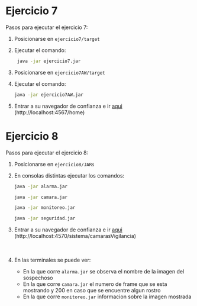 # Ejercicio 7

Pasos para ejecutar el ejercicio 7:
1. Posicionarse en `ejercicio7/target`

1. Ejecutar el comando:
   ```bash
    java -jar ejercicio7.jar
    ```
1. Posicionarse en `ejercicio7AW/target`
1. Ejecutar el comando:
   ```bash
   java -jar ejercicio7AW.jar
   ```
1. Entrar a su navegador de confianza e ir [aqui](http://localhost:4567/home) (http://localhost:4567/home)

# Ejercicio 8

Pasos para ejecutar el ejercicio 8:
1. Posicionarse en `ejercicio8/JARs`

1. En consolas distintas ejecutar los comandos:
   ```bash
   java -jar alarma.jar
   ```
   ```bash
   java -jar camara.jar
   ```
      ```bash
   java -jar monitoreo.jar
   ```
      ```bash
   java -jar seguridad.jar
   ```

1. Entrar a su navegador de confianza e ir [aqui](http://localhost:4570/sistema/camarasVigilancia) (http://localhost:4570/sistema/camarasVigilancia)
<br><br><br>
1. En las terminales se puede ver:

   - En la que corre `alarma.jar` se observa el nombre de la imagen del sospechoso
   - En la que corre `camara.jar` el numero de frame que se esta mostrando y 200 en caso que se encuentre algun rostro
   - En la que corre `monitoreo.jar` informacion sobre la imagen mostrada